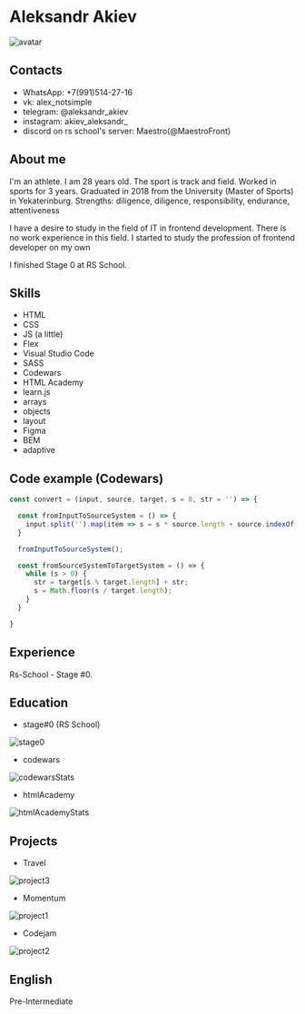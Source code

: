 # Aleksandr Akiev
![avatar](https://user-images.githubusercontent.com/71702282/188426240-b3003bbb-2f4c-444c-9d4d-87cf1b5cc703.jpg)


## Contacts

* WhatsApp: +7(991)514-27-16
* vk: alex_notsimple
* telegram: @aleksandr_akiev
* instagram: akiev_aleksandr_
* discord on rs school's server: Maestro(@MaestroFront)

## About me

I'm an athlete. I am 28 years old. The sport is track and field. Worked in sports for 3 years.
Graduated in 2018 from the University (Master of Sports) in Yekaterinburg.
Strengths: diligence, diligence, responsibility, endurance, attentiveness

I have a desire to study in the field of IT in frontend development.
There is no work experience in this field.
I started to study the profession of frontend developer on my own

I finished Stage 0 at RS School.

## Skills

* HTML
* CSS
* JS (a little)
* Flex
* Visual Studio Code
* SASS
* Codewars
* HTML Academy
* learn.js
* arrays
* objects
* layout
* Figma
* BEM
* adaptive

## Code example (Codewars)

```js
const convert = (input, source, target, s = 0, str = '') => {

  const fromInputToSourceSystem = () => {
    input.split('').map(item => s = s * source.length + source.indexOf(item));
  }

  fromInputToSourceSystem();

  const fromSourceSystemToTargetSystem = () => {
    while (s > 0) {
      str = target[s % target.length] + str;
      s = Math.floor(s / target.length);
    }
  }

}
```

## Experience

Rs-School - Stage #0.

## Education

- stage#0 (RS School)

![stage0](https://user-images.githubusercontent.com/71702282/188666314-591ebdf7-ace7-45e4-a643-4167143d095f.png)

- codewars

![codewarsStats](https://user-images.githubusercontent.com/71702282/188666336-2775e424-0a15-42f6-a414-79154b0c9e01.png)

- htmlAcademy

![htmlAcademyStats](https://user-images.githubusercontent.com/71702282/188666361-8414a05d-688e-493f-92d1-c1d5a899d4f1.png)

## Projects

- Travel

![project3](https://user-images.githubusercontent.com/71702282/188666417-83cecd4b-2da2-40be-98a2-e076fe09a42b.png)

- Momentum

![project1](https://user-images.githubusercontent.com/71702282/188666428-dd7e0b62-6c17-4726-ba38-0931ed6ac95b.png)

- Codejam

![project2](https://user-images.githubusercontent.com/71702282/188666438-38173d97-d599-4b20-b017-87235494407a.png)

## English

Pre-Intermediate
